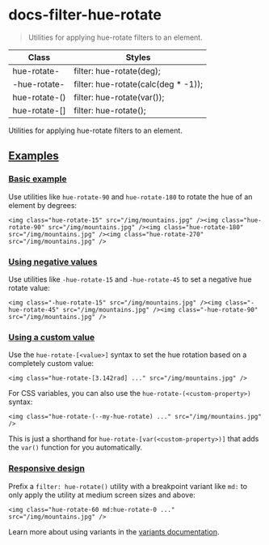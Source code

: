 # docs-filter-hue-rotate

> Utilities for applying hue-rotate filters to an element.

| Class                          | Styles                                      |
| ------------------------------ | ------------------------------------------- |
| hue-rotate-<number>            | filter: hue-rotate(<number>deg);            |
| -hue-rotate-<number>           | filter: hue-rotate(calc(<number>deg * -1)); |
| hue-rotate-(<custom-property>) | filter: hue-rotate(var(<custom-property>)); |
| hue-rotate-[<value>]           | filter: hue-rotate(<value>);                |

Utilities for applying hue-rotate filters to an element.

## [Examples](#examples)

### [Basic example](#basic-example)

Use utilities like `hue-rotate-90` and `hue-rotate-180` to rotate the hue of an element by degrees:

    <img class="hue-rotate-15" src="/img/mountains.jpg" /><img class="hue-rotate-90" src="/img/mountains.jpg" /><img class="hue-rotate-180" src="/img/mountains.jpg" /><img class="hue-rotate-270" src="/img/mountains.jpg" />

### [Using negative values](#using-negative-values)

Use utilities like `-hue-rotate-15` and `-hue-rotate-45` to set a negative hue rotate value:

    <img class="-hue-rotate-15" src="/img/mountains.jpg" /><img class="-hue-rotate-45" src="/img/mountains.jpg" /><img class="-hue-rotate-90" src="/img/mountains.jpg" />

### [Using a custom value](#using-a-custom-value)

Use the `hue-rotate-[<value>]` syntax to set the hue rotation based on a completely custom value:

    <img class="hue-rotate-[3.142rad] ..." src="/img/mountains.jpg" />

For CSS variables, you can also use the `hue-rotate-(<custom-property>)` syntax:

    <img class="hue-rotate-(--my-hue-rotate) ..." src="/img/mountains.jpg" />

This is just a shorthand for `hue-rotate-[var(<custom-property>)]` that adds the `var()` function for you automatically.

### [Responsive design](#responsive-design)

Prefix a `filter: hue-rotate()` utility with a breakpoint variant like `md:` to only apply the utility at medium screen sizes and above:

    <img class="hue-rotate-60 md:hue-rotate-0 ..." src="/img/mountains.jpg" />

Learn more about using variants in the [variants documentation](/docs/hover-focus-and-other-states).
